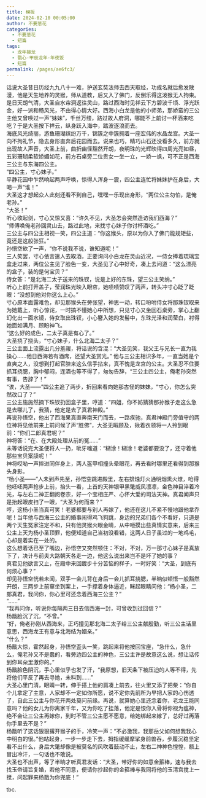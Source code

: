 ```yaml
---
title: 模板
date: 2024-02-10 00:05:00
author: 不要葱花
categories: 
  - 不要葱花
  - 短篇
tags: 
  - 龙年接龙
  - 戬心·甲辰龙年·年夜饭
  - 短篇
permalink: /pages/ae6fc3/
---
```


话说大圣昔日历经九九八十一难，护送玄奘法师去西天取经，功成名就后愈发散漫，他是天生地养的灵猴，师从道教，后又入了佛门，反倒乐得这泼猴无人拘束。  
是日天朗气清，大圣自水帘洞返往灵山，路过西海时见祥云下方碧波千顷、浮光跃金，好一派和畅风光，不由得心情大好。西海小白龙是他的小师弟，那娇蛮的三公主他又曾唤过一声“妹妹”，千丝万缕，路过故人府洞，哪能不上前讨一杯酒来吃吃？于是大圣按下祥云，纵身跃入海中，踏波逐浪而去。<!-- more -->  
海底风光绮丽，游鱼珊瑚缤纷万千，锦簇之中簇拥着一座宏伟的水晶龙宫。大圣一向不拘礼节，隐去身形直奔后花园而去。说来也巧，精巧山石还没看多久，前方就出现故人声音，大圣上前，曲折幽径豁然开朗，夜明珠的光辉映得四周光亮如昼，五彩珊瑚柔软娇媚如花，前方石桌旁二位贵女一坐一立，一娇一飒，可不正是西海三公主与东海四公主。  
“四公主，寸心妹子。”  
平静花园中乍然响起两声呼唤，惊得人浑身一震，四公主连忙将妹妹护在身后，大喝一声“谁！”  
大圣这才想起众人此刻还看不到自己，嘿嘿一乐现出身形，“两位公主勿怕，是俺老孙。”  
“大圣！”  
听心收起剑，寸心又惊又喜：“许久不见，大圣怎会突然造访我们西海？”  
“师傅唤俺老孙回灵山去，路过此地，来找寸心妹子你讨杯酒吃。”  
三公主与四公主相视一笑，四公主道：“你这猴头，原以为你入了佛门能规矩些，竟还是这般张狂。”  
孙悟空欸了一声，“你不说我不说，谁知道呢！”  
三人笑罢，寸心依言遣人去取酒，正要询问小白龙在灵山近况，一侍女捧着琉璃宝盒走过来，两位公主见了脸色一变，大圣见了心中好奇，凑上去问道：“这么漂亮的盒子，装的是何宝贝？”  
侍女答：“是北海二太子送来的珠钗，说是上好的东珠，望三公主笑纳。”  
听心上前打开盖子，莹润珠光映入眼帘，她啧啧赞叹了两声，转头冲寸心眨了眨眼：“没想到他对你这么上心。”  
寸心原本面露难色，却见那猴头在旁张望，神思一动，转口吩咐侍女将那珠钗取来为她戴上，听心惊诧，一时搞不懂她心中所想，只见寸心又坐回石桌旁，掌心上翻幻化出一面水镜，侍女取出珠钗，小心簪入她的发髻中，东珠光泽和润莹白，衬得她面如满月、顾盼神飞。  
“这么好的成色，二太子真是有心了。”  
大圣挠了挠头，“寸心妹子，什么北海二太子？”  
三公主面上流露出几分羞赧，将话说的含混：“大圣见笑，我父王与兄长一直为我操心......他日西海若有酒席，还望大圣赏光。”
他与三公主相识多年，一直当她是个直爽之人，没想到打起官腔来这么信手拈来，真不愧是龙宫的公主。大圣忍不住要抓耳挠腮，胸中郁闷，连酒也等不得了，匆匆告辞，“三公主四公主，俺老孙突然有事，告辞了！”  
“诶，大圣——”四公主追了两步，折回来看向她那古怪的妹妹，“寸心，你怎么突然改口了？”  
三公主施施然摘下珠钗扔回盒子里，哼道：“四姐，你不妨猜猜那孙猴子走这么急是去哪儿了，我猜，他定是去了真君神殿。”  
再说孙悟空，他出了西海果真直奔南天门而去，一路疾驰，真君神殿门旁值守的两位神将见他前来上前问候了声“胜佛”，大圣无暇顾及，揪着衣领将一人拎到眼前：“你们二郎真君呢？”  
神将答：“在、在大殿处理从前的冤......”  
未等话说完大圣便将人一扔，呲牙嗤道：“糊涂！糊涂！老婆都要没了，还守着他那些宝贝案牍呢！”  
神将哎呦一声摔进同伴身上，两人盔甲相撞头晕眼花，再去看时哪里还看得到那猴头身影。  
“杨小圣——”人未到声先至，孙悟空跳进殿里，左右排烛灯火通明烟熏火燎，呛得他呸呸两声抢步上前，抬头一看，上首的天神银甲黑氅威风凛凛，金色神目淬着冷光，与左右二神正翻阅卷宗，好一个宝相庄严、心怀大爱的司法天神。真君闻声只是抬起眼皮扫了一眼，“大圣为何而来？”  
哼，这杨小圣当真可笑！老婆都要与别人再嫁了，他还在这儿不紧不慢地跟他拿乔呢！当年他与西海三公主的婚事闹得鸡飞狗跳，身边的兄弟们各个不看好，只道是两个天生冤家注定不和，只有他灵猴火眼金睛，从中咂摸出些真情实意来，后来三公主上天为杨小圣顶罪，他便知道自己当初没看错，这两人日子虽过的一地鸡毛，心却是着实在一处的。  
这么想着话已至了嘴边，孙悟空又突然顿住：不对，不对，万一那寸心妹子是真放下了，决计与前夫大路朝天各走一边，他这么说出来岂不是坏了她的事？  
真君见他欲言又止，在殿中来回踱步十分苦恼的样子，一时好笑：“大圣，到底有何烦心事？”  
却见孙悟空恍若未闻，双手一会儿背在身后一会儿抓耳挠腮，半晌似顿悟一般豁然开朗，三两步上前窜坐到案上，一手撑着身体逼近，眯起眼睛问他：“杨小圣，二郎真君，我问你，你心里可还念着西海三公主？”  
“......”  
“我再问你，听说你每隔两三日去信西海一封，可曾收到过回信？”  
杨戬脸沉了沉，“不曾。”  
“好，俺老孙刚从西海来，正巧撞见那北海二太子给三公主献殷勤，听三公主话里意思，西海龙王有意与北海结为姻亲。”  
“什么？”  
杨戬大惊，霍然起身，孙悟空歪头一笑，跳起来将他按回宝座，“急什么，急什么，俺老孙又不是蠢的，看旁边四公主的神色，三公主许是故意这么说，想让话传到你耳朵里激你的。”  
杨戬脸色阴沉，手心里似乎也发了汗，“我原想，旧天条下被压迫的人等不得，先将他们平反了再去寻她，未料到......”  
大圣心里门清，眼睛一转，伸手搭上他的肩凑上前去，往火里又添了把柴：“你自个儿拿定了主意，人家却不一定如你所愿，说不定你先前所为早把人家的心伤透了，自此三公主与你花开两处莫问前缘。再说，就算她心里还念着你，老龙王能同意吗？他的女儿为你离家千年，又为你吃了挂落，他定是恨你入骨将你视为瘟神，绝不会让三公主再嫁你，到时不管三公主愿不愿意，给她绑起来嫁了，总好过再落你手里去不是？”  
杨戬听了这话狠狠撂开猴子的手，冷笑一声：“不必激我，我那岳父如何想我我心中明白的很。”他站起身，一步一步走下去，拇指缓缓摩挲身前兽吞，步履沉稳坚定看不出什么，身后大氅却像是被莫名的风吹着鼓动不止，左右二神神色惶惶，额上冒出冷汗，一句话也不敢说。  
大圣也不出声，等了半晌才听真君发话：“大圣，带好你的如意金箍棒，速与我去找玉帝请旨复婚，若他不同意，便请你抄起你的金箍棒与我同将他的玉清宫搅上一搅，问起罪来杨戬为你兜底！”

tbc.
